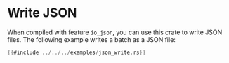 # Write JSON

When compiled with feature `io_json`, you can use this crate to write JSON files.
The following example writes a batch as a JSON file:

```rust
{{#include ../../../examples/json_write.rs}}
```
